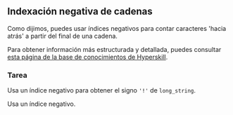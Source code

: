 ## Indexación negativa de cadenas

Como dijimos, puedes usar índices negativos para contar caracteres 'hacia atrás' a partir del final de una cadena.

Para obtener información más estructurada y detallada, puedes consultar [esta página de la base de conocimientos de Hyperskill](https://hyperskill.org/learn/step/6189?utm_source=jba&utm_medium=jba_courses_links).

### Tarea
Usa un índice negativo para obtener el signo `'!'` de `long_string`.

<div class='hint'>Usa un índice negativo.</div>